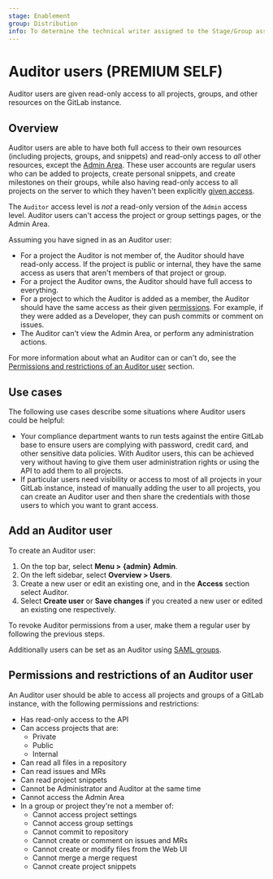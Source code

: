 ```yaml
---
stage: Enablement
group: Distribution
info: To determine the technical writer assigned to the Stage/Group associated with this page, see https://about.gitlab.com/handbook/engineering/ux/technical-writing/#assignments
---
```


# Auditor users **(PREMIUM SELF)**

Auditor users are given read-only access to all projects, groups, and other
resources on the GitLab instance.

## Overview

Auditor users are able to have both full access to their own resources
(including projects, groups, and snippets) and read-only access to _all_ other
resources, except the [Admin Area](../user/admin_area/index.md). These user
accounts are regular users who can be added to projects, create personal
snippets, and create milestones on their groups, while also having read-only
access to all projects on the server to which they haven't been explicitly
[given access](../user/permissions.md).

The `Auditor` access level is _not_ a read-only version of the `Admin` access level. Auditor users
can't access the project or group settings pages, or the Admin Area.

Assuming you have signed in as an Auditor user:

- For a project the Auditor is not member of, the Auditor should have
  read-only access. If the project is public or internal, they have the same
  access as users that aren't members of that project or group.
- For a project the Auditor owns, the Auditor should have full access to
  everything.
- For a project to which the Auditor is added as a member, the Auditor should
  have the same access as their given [permissions](../user/permissions.md).
  For example, if they were added as a Developer, they can push commits or
  comment on issues.
- The Auditor can't view the Admin Area, or perform any administration actions.

For more information about what an Auditor can or can't do, see the
[Permissions and restrictions of an Auditor user](#permissions-and-restrictions-of-an-auditor-user)
section.

## Use cases

The following use cases describe some situations where Auditor users could be
helpful:

- Your compliance department wants to run tests against the entire GitLab base
  to ensure users are complying with password, credit card, and other sensitive
  data policies. With Auditor users, this can be achieved very without having
  to give them user administration rights or using the API to add them to all projects.
- If particular users need visibility or access to most of all projects in
  your GitLab instance, instead of manually adding the user to all projects,
  you can create an Auditor user and then share the credentials with those users
  to which you want to grant access.

## Add an Auditor user

To create an Auditor user:

1. On the top bar, select **Menu >** **{admin}** **Admin**.
1. On the left sidebar, select **Overview > Users**.
1. Create a new user or edit an existing one, and in the **Access** section
   select Auditor.
1. Select **Create user** or **Save changes** if you created a new user or
   edited an existing one respectively.

To revoke Auditor permissions from a user, make them a regular user by
following the previous steps.

Additionally users can be set as an Auditor using [SAML groups](../integration/saml.md#auditor-groups).

## Permissions and restrictions of an Auditor user

An Auditor user should be able to access all projects and groups of a GitLab
instance, with the following permissions and restrictions:

- Has read-only access to the API
- Can access projects that are:
  - Private
  - Public
  - Internal
- Can read all files in a repository
- Can read issues and MRs
- Can read project snippets
- Cannot be Administrator and Auditor at the same time
- Cannot access the Admin Area
- In a group or project they're not a member of:
  - Cannot access project settings
  - Cannot access group settings
  - Cannot commit to repository
  - Cannot create or comment on issues and MRs
  - Cannot create or modify files from the Web UI
  - Cannot merge a merge request
  - Cannot create project snippets
